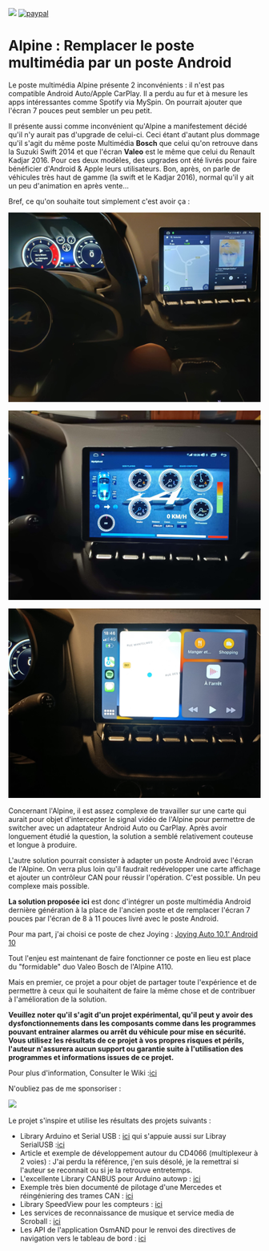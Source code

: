 
[![](https://img.shields.io/static/v1?label=Sponsor&message=%E2%9D%A4&logo=GitHub&color=%23fe8e86)](https://github.com/sponsors/MyAlpDroid)
[![paypal](https://www.paypalobjects.com/en_US/i/btn/btn_donateCC_LG.gif)](https://paypal.me/myalpdroid?country.x=FR&locale.x=fr_FR)


<H1> Alpine : Remplacer le poste multimédia  par un poste Android </H1>

Le poste multimédia Alpine présente 2 inconvénients : il n'est pas compatible Android Auto/Apple CarPlay. Il a perdu au fur et à mesure les apps intéressantes comme Spotify via MySpin. On pourrait ajouter que l'écran 7 pouces peut sembler un peu petit.

Il présente aussi comme inconvénient qu'Alpine a manifestement décidé qu'il n'y aurait pas d'upgrade de celui-ci. Ceci étant d'autant plus dommage qu'il s'agit du même poste Multimédia **Bosch** que celui qu'on retrouve dans la Suzuki Swift 2014 et que l'écran **Valeo** est le même que celui du Renault Kadjar 2016.
Pour ces deux modèles, des upgrades ont été livrés pour faire bénéficier d'Android & Apple leurs utilisateurs. 
Bon, après, on parle de véhicules très haut de gamme (la swift et le Kadjar 2016), normal qu'il y ait un peu d'animation en après vente...

Bref, ce qu'on souhaite tout simplement c'est avoir ça :

![Avoir des vrais apps](https://github.com/MyAlpDroid/AlpDroid/blob/main/Pictures/Spotify-Coyote.jpg)

![Garder la télémtrie](https://github.com/MyAlpDroid/AlpDroid/blob/main/Pictures/Te%CC%81le%CC%81me%CC%81trie.jpg)

![Avoir Apple Carplay ou Android Auto](https://github.com/MyAlpDroid/AlpDroid/blob/main/Pictures/AppleCarPlay.jpg)

Concernant l'Alpine, il est assez complexe de travailler sur une carte qui aurait pour objet d'intercepter le signal vidéo de l'Alpine pour permettre de switcher avec un adaptateur Android Auto ou CarPlay. Après avoir longuement étudié la question, la solution a semblé relativement couteuse et longue à produire. 

L'autre solution pourrait consister à adapter un poste Android avec l'écran de l'Alpine. On verra plus loin qu'il faudrait redévelopper une carte affichage et ajouter un contrôleur CAN pour réussir l'opération. C'est possible. Un peu complexe mais possible.

**La solution proposée ici** est donc d'intégrer un poste multimédia Android dernière génération à la place de l'ancien poste et de remplacer l'écran 7 pouces par l'écran de 8 à 11 pouces livré avec le poste Android.

Pour ma part, j'ai choisi ce poste de chez Joying :
[Joying Auto 10.1' Android 10](https://www.joyingauto.eu/joying-android-10-0-autoradio-10-1-inch-1280-800-screen-single-1din-car-stereo.html)

Tout l'enjeu est maintenant de faire fonctionner ce poste en lieu est place du "formidable" duo Valeo Bosch de l'Alpine A110.

Mais en premier, ce projet a pour objet de partager toute l'expérience et de permettre à ceux qui le souhaitent de faire la même chose et de contribuer à l'amélioration de la solution.

**Veuillez noter qu'il s'agit d'un projet expérimental, qu'il peut y avoir des dysfonctionnements dans les composants comme dans les programmes pouvant entrainer alarmes ou arrêt du véhicule pour mise en sécurité. Vous utilisez les résultats de ce projet à vos propres risques et périls, l'auteur n'assurera aucun support ou garantie suite à l'utilisation des programmes et informations issues de ce projet.**

Pour plus d'information, Consulter le Wiki :[ici](https://github.com/MyAlpDroid/AlpDroid/wiki)

N'oubliez pas de me sponsoriser :

[![](https://img.shields.io/static/v1?label=Sponsor&message=%E2%9D%A4&logo=GitHub&color=%23fe8e86)](https://github.com/sponsors/MyAlpDroid)

Le projet s'inspire et utilise les résultats des projets suivants :

* Library Arduino et Serial USB : [ici](https://github.com/OmarAflak/Arduino-Library) qui s'appuie aussi sur Libray SerialUSB :[ici](https://github.com/felHR85/UsbSerial)
* Article et exemple de développement autour du CD4066 (multiplexeur à 2 voies) : J'ai perdu la référence, j'en suis désolé, je la remettrai si l'auteur se reconnait ou si je la retrouve entretemps.
* L'excellente Library CANBUS pour Arduino autowp : [ici](https://github.com/autowp/arduino-mcp2515)
* Exemple très bien documenté de pilotage d'une Mercedes et réingéniering des trames CAN : [ici](https://github.com/rnd-ash/W203-canbus)
* Library SpeedView pour les compteurs : [ici](https://github.com/anastr/SpeedView)
* Les services de reconnaissance de musique et service media de Scroball : [ici](https://github.com/peterjosling/scroball)
* Les API de l'application OsmAND pour le renvoi des directives de navigation vers le tableau de bord : [ici](https://github.com/osmandapp/osmand-api-demo)
